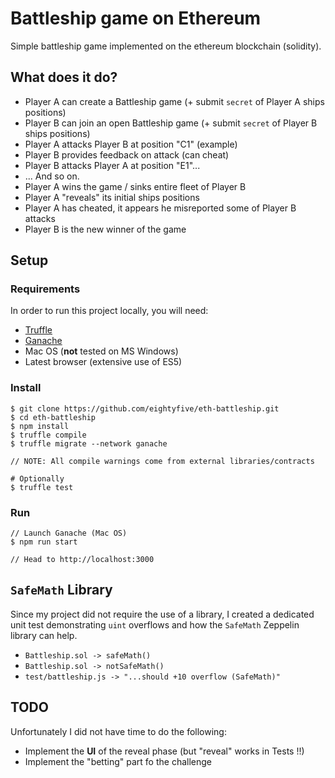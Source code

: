 # Battleship game on Ethereum

Simple battleship game implemented on the ethereum blockchain (solidity).

## What does it do?

- Player A can create a Battleship game (+ submit `secret` of Player A ships positions)
- Player B can join an open Battleship game (+ submit `secret` of Player B ships positions)
- Player A attacks Player B at position "C1" (example)
- Player B provides feedback on attack (can cheat)
- Player B attacks Player A at position "E1"...
- ... And so on.
- Player A wins the game / sinks entire fleet of Player B
- Player A "reveals" its initial ships positions
- Player A has cheated, it appears he misreported some of Player B attacks
- Player B is the new winner of the game

## Setup

### Requirements

In order to run this project locally, you will need:

- [Truffle](https://truffleframework.com/truffle)
- [Ganache](https://truffleframework.com/ganache)
- Mac OS (**not** tested on MS Windows)
- Latest browser (extensive use of ES5)

### Install

```
$ git clone https://github.com/eightyfive/eth-battleship.git
$ cd eth-battleship
$ npm install
$ truffle compile
$ truffle migrate --network ganache

// NOTE: All compile warnings come from external libraries/contracts

# Optionally
$ truffle test
```

### Run

```
// Launch Ganache (Mac OS)
$ npm run start

// Head to http://localhost:3000
```

## `SafeMath` Library

Since my project did not require the use of a library, I created a dedicated unit test demonstrating `uint` overflows and how the `SafeMath` Zeppelin library can help.

- `Battleship.sol -> safeMath()`
- `Battleship.sol -> notSafeMath()`
- `test/battleship.js -> "...should +10 overflow (SafeMath)"`


## TODO

Unfortunately I did not have time to do the following:

- Implement the **UI** of the reveal phase (but "reveal" works in Tests !!)
- Implement the "betting" part fo the challenge


